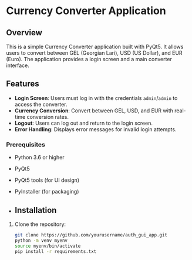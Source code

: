 # Currency Converter Application

## Overview

This is a simple Currency Converter application built with PyQt5. It allows users to convert between GEL (Georgian Lari), USD (US Dollar), and EUR (Euro). The application provides a login screen and a main converter interface.

## Features

- **Login Screen**: Users must log in with the credentials `admin`/`admin` to access the converter.
- **Currency Conversion**: Convert between GEL, USD, and EUR with real-time conversion rates.
- **Logout**: Users can log out and return to the login screen.
- **Error Handling**: Displays error messages for invalid login attempts.


### Prerequisites

- Python 3.6 or higher
- PyQt5
- PyQt5 tools (for UI design)
- PyInstaller (for packaging)

- ## Installation

1. Clone the repository:

   ```sh
   git clone https://github.com/yourusername/auth_gui_app.git
   python -m venv myenv
   source myenv/bin/activate
   pip install -r requirements.txt
   ```
